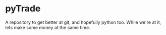 # pyTrade
A repository to get better at git, and hopefully python too. While we're at it, lets make some money at the same time.